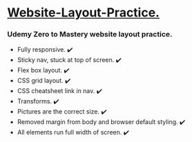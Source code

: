 <h1><ins> Website-Layout-Practice.</ins></h1>

<h3>Udemy Zero to Mastery website layout practice.</h3>

<ul>
  <li>Fully responsive.  ✔️</li>
  <li>Sticky nav, stuck at top of screen.  ✔️</li>
  <li>Flex box layout.  ✔️</li>
  <li>CSS grid layout.  ✔️</li>
  <li>CSS cheatsheet link in nav.  ✔️</li>
  <li>Transforms.  ✔️ </li>
  <li>Pictures are the correct size.  ✔️</li>
  <li>Removed margin from body and browser default styling.  ✔️</li>
  <li>All elements run full width of screen.  ✔️</li>
</ul>

